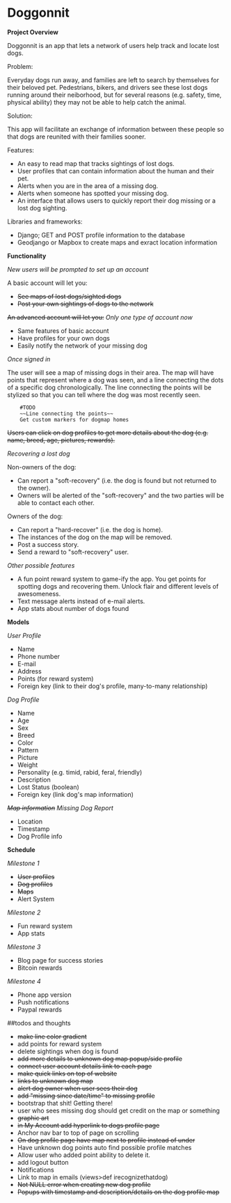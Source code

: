 

# Doggonnit

**Project Overview**

Doggonnit is an app that lets a network of users help track and locate lost dogs.

Problem:

Everyday dogs run away, and families are left to search by themselves for their beloved pet.
Pedestrians, bikers, and drivers see these lost dogs running around their neiborhood, but for several reasons
(e.g. safety, time, physical ability) they may not be able to help catch the animal.

Solution:

This app will facilitate an exchange of information between these people so that dogs are reunited with their families sooner.

Features:
- An easy to read map that tracks sightings of lost dogs.
- User profiles that can contain information about the human and their pet.
- Alerts when you are in the area of a missing dog.
- Alerts when someone has spotted your missing dog.
- An interface that allows users to quickly report their dog missing or a lost dog sighting.

Libraries and frameworks:
- Django; GET and POST profile information to the database
- Geodjango or Mapbox to create maps and exract location information

**Functionality**

*New users will be prompted to set up an account* 

A basic account will let you:
  -  ~~See maps of lost dogs/sighted dogs~~
  -  ~~Post your own sightings of dogs to the network~~
  
~~An advanced account will let you:~~ *Only one type of account now*
  - Same features of basic account
  - Have profiles for your own dogs
  - Easily notify the network of your missing dog
  
 *Once signed in*
 
 The user will see a map of missing dogs in their area.
 The map will have points that represent where a dog was seen,
 and a line connecting the dots of a specific dog chronologically. The line connecting the 
 points will be stylized so that you can tell where the dog was most recently seen.
        
        #TODO 
        ~~Line connecting the points~~
        Get custom markers for dogmap homes
 ~~Users can click on dog profiles to get more details about the dog (e.g. name, breed, age, pictures, rewards).~~
 
 *Recovering a lost dog*
 
 Non-owners of the dog:
 - Can report a "soft-recovery" (i.e. the dog is found but not returned to the owner).
 - Owners will be alerted of the "soft-recovery" and the two parties will be able to contact each other.
 
 Owners of the dog:
 - Can report a "hard-recover" (i.e. the dog is home).
 - The instances of the dog on the map will be removed.
 - Post a success story.
 - Send a reward to "soft-recovery" user.
 
 *Other possible features*
  - A fun point reward system to game-ify the app. You get points for spotting dogs and recovering them. Unlock flair and different levels of awesomeness.
  - Text message alerts instead of e-mail alerts.
  - App stats about number of dogs found
  
  **Models**
  
  *User Profile*
  - Name
  - Phone number
  - E-mail
  - Address
  - Points (for reward system)
  - Foreign key (link to their dog's profile, many-to-many relationship)
  
  *Dog Profile*
  - Name
  - Age
  - Sex
  - Breed
  - Color
  - Pattern
  - Picture
  - Weight
  - Personality (e.g. timid, rabid, feral, friendly) 
  - Description
  - Lost Status (boolean)
  - Foreign key (link dog's map information)
  
  ~~*Map information*~~ *Missing Dog Report*
  - Location
  - Timestamp
  - Dog Profile info
  
  **Schedule**
  
  *Milestone 1*
  - ~~User profiles~~
  - ~~Dog profiles~~
  - ~~Maps~~
  - Alert System
  
  *Milestone 2*
  - Fun reward system
  - App stats
  
  *Milestone 3*
  - Blog page for success stories 
  - Bitcoin rewards
  
  *Milestone 4*
  - Phone app version
  - Push notifications
  - Paypal rewards


##todos and thoughts
- ~~make line color gradient~~
- add points for reward system
- delete sightings when dog is found
- ~~add more details to unknown dog map popup/side profile~~
- ~~connect user account details link to each page~~
- ~~make quick links on top of website~~
- ~~links to unknown dog map~~
- ~~alert dog owner when user sees their dog~~
- ~~add "missing since date/time" to missing profile~~
- bootstrap that shit! Getting there!
- user who sees missing dog should get credit on the map or something
- ~~graphic art~~
- ~~in My Account add hyperlink to dogs profile page~~
- Anchor nav bar to top of page on scrolling
- ~~On dog profile page have map next to profile instead of under~~
- Have unknown dog points auto find possible profile matches
- Allow user who added point ability to delete it.
- add logout button
- Notifications
- Link to map in emails (views>def irecognizethatdog)
- ~~Not NULL error when creating new dog profile~~
- ~~Popups with timestamp and description/details on the dog profile map~~